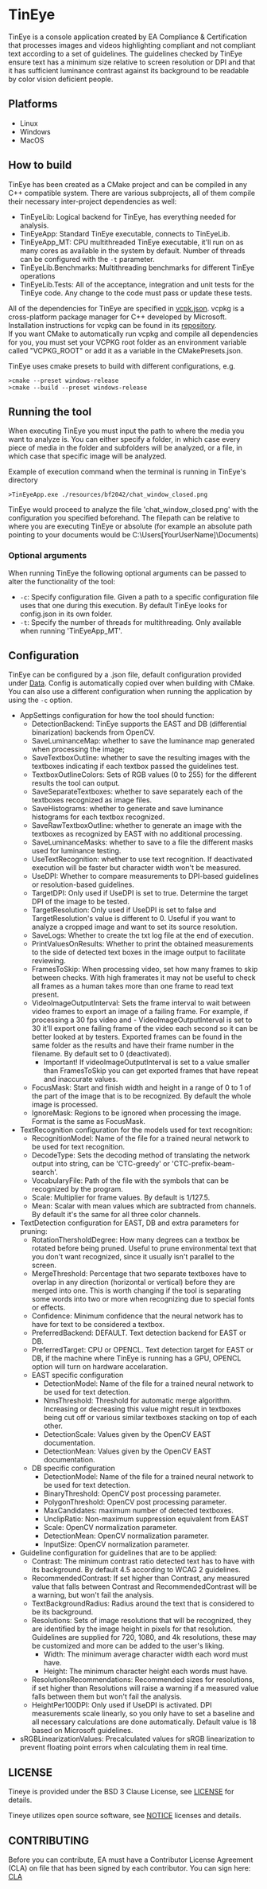 # TinEye

TinEye is a console application created by EA Compliance & Certification that processes images and videos highlighting compliant and not compliant text according to a set of guidelines. The guidelines checked by TinEye ensure text has a minimum size relative to screen resolution or DPI and that it has sufficient luminance contrast against its background to be readable by color vision deficient people.

## Platforms
 * Linux
 * Windows
 * MacOS

## How to build

TinEye has been created as a CMake project and can be compiled in any C++ compatible system. There are various subprojects, all of them compile their necessary inter-project dependencies as well:
- TinEyeLib: Logical backend for TinEye, has everything needed for analysis.
- TinEyeApp: Standard TinEye executable, connects to TinEyeLib.
- TinEyeApp_MT: CPU multithreaded TinEye executable, it'll run on as many cores as available in the system by default. Number of threads can be configured with the `-t` parameter.
- TinEyeLib.Benchmarks: Multithreading benchmarks for different TinEye operations
- TinEyeLib.Tests: All of the acceptance, integration and unit tests for the TinEye code. Any change to the code must pass or update these tests.

All of the dependencies for TinEye are specified in [vcpk.json](./Backend/CoreCpp/vcpkg.json). vcpkg is a cross-platform package manager for C++ developed by Microsoft. Installation instructions for vcpkg can be found in its [repository](https://github.com/Microsoft/vcpkg).  
If you want CMake to automatically run vcpkg and compile all dependencies for you, you must set your VCPKG root folder as an environment variable called "VCPKG_ROOT" or add it as a variable in the CMakePresets.json.

TinEye uses cmake presets to build with different configurations, e.g.

`>cmake --preset windows-release`   
`>cmake --build --preset windows-release`

## Running the tool

When executing TinEye you must input the path to where the media you want to analyze is. You can either specify a folder, in which case every piece of media in the folder and subfolders will be analyzed, or a file, in which case that specific image will be analyzed.

Example of execution command when the terminal is running in TinEye's directory

`>TinEyeApp.exe ./resources/bf2042/chat_window_closed.png`

TinEye would proceed to analyze the file 'chat_window_closed.png' with the configuration you specified beforehand. The filepath can be relative to where you are executing TinEye or absolute (for example an absolute path pointing to your documents would be C:\Users\[YourUserName]\Documents)

### Optional arguments

When running TinEye the following optional arguments can be passed to alter the functionality of the tool:

- `-c`: Specify configuration file. Given a path to a specific configuration file uses that one during this execution. By default TinEye looks for config.json in its own folder.
- `-t`: Specify the number of threads for multithreading. Only available when running 'TinEyeApp_MT'.

## Configuration

TinEye can be configured by a .json file, default configuration provided under [Data](./Backend/CoreCpp/TinEye/data/config.json). Config is automatically copied over when building with CMake. You can also use a different configuration when running the application by using the `-c` option.

- AppSettings configuration for how the tool should function:
	- DetectionBackend: TinEye supports the EAST and DB (differential binarization) backends from OpenCV.
	- SaveLuminanceMap: whether to save the luminance map generated when processing the image;
	- SaveTextboxOutline: whether to save the resulting images with the textboxes indicating if each textbox passed the guidelines test.
	- TextboxOutlineColors: Sets of RGB values (0 to 255) for the different results the tool can output.
	- SaveSeparateTextboxes: whether to save separately each of the textboxes recognized as image files.
	- SaveHistograms: whether to generate and save luminance histograms for each textbox recognized.
	- SaveRawTextboxOutline: whether to generate an image with the textboxes as recognized by EAST with no additional processing.
	- SaveLuminanceMasks: whether to save to a file the different masks used for luminance testing.
	- UseTextRecognition: whether to use text recognition. If deactivated execution will be faster but character width won't be measured.
	- UseDPI: Whether to compare measurements to DPI-based guidelines or resolution-based guidelines. 
	- TargetDPI: Only used if UseDPI is set to true. Determine the target DPI of the image to be tested.
	- TargetResolution: Only used if UseDPI is set to false and TargetResolution's value is different to 0. Useful if you want to analyze a cropped image and want to set its source resolution.
	- SaveLogs: Whether to create the txt log file at the end of execution.
	- PrintValuesOnResults: Whether to print the obtained measurements to the side of detected text boxes in the image output to facilitate reviewing.
	- FramesToSkip: When processing video, set how many frames to skip between checks. With high framerates it may not be useful to check all frames as a human takes more than one frame to read text present.
	- VideoImageOutputInterval: Sets the frame interval to wait between video frames to export an image of a failing frame. For example, if processing a 30 fps video and -     VideoImageOutputInterval is set to 30 it'll export one failing frame of the video each second so it can be better looked at by testers. Exported frames can be found in the same    folder as the results and have their frame number in the filename. By default set to 0 (deactivated).
		- Important! If videoImageOutputInterval is set to a value smaller than FramesToSkip you can get exported frames that have repeat and inaccurate values.
	- FocusMask: Start and finish width and height in a range of 0 to 1 of the part of the image that is to be recognized. By default the whole image is processed.
	- IgnoreMask: Regions to be ignored when processing the image. Format is the same as FocusMask.
- TextRecognition configuration for the models used for text recognition:
	- RecognitionModel: Name of the file for a trained neural network to be used for text recognition.
	- DecodeType: Sets the decoding method of translating the network output into string, can be 'CTC-greedy' or 'CTC-prefix-beam-search'.
	- VocabularyFile: Path of the file with the symbols that can be recognized by the program.
	- Scale:  Multiplier for frame values. By default is 1/127.5.
	- Mean: Scalar with mean values which are subtracted from channels. By default it's the same for all three color channels.
- TextDetection configuration for EAST, DB and extra parameters for pruning:
	- RotationThersholdDegree: How many degrees can a textbox be rotated before being pruned. Useful to prune environmental text that you don't want recognized, since it usually isn't parallel to the screen.
	- MergeThreshold: Percentage that two separate textboxes have to overlap in any direction (horizontal or vertical) before they are merged into one. This is worth changing if the tool is separating some words into two or more when recognizing due to special fonts or effects.
	- Confidence: Minimum confidence that the neural network has to have for text to be considered a textbox.
	- PreferredBackend: DEFAULT. Text detection backend for EAST or DB.
	- PreferredTarget: CPU or OPENCL. Text detection target for EAST or DB, if the machine where TinEye is running has a GPU, OPENCL option will turn on hardware accelaration.
	- EAST specific configuration
		- DetectionModel: Name of the file for a trained neural network to be used for text detection.
		- NmsThreshold: Threshold for automatic merge algorithm. Increasing or decreasing this value might result in textboxes being cut off or various similar textboxes stacking on top of each other.
		- DetectionScale: Values given by the OpenCV EAST documentation.
		- DetectionMean:  Values given by the OpenCV EAST documentation.
	- DB specific configuration
		- DetectionModel: Name of the file for a trained neural network to be used for text detection.
    	- BinaryThreshold: OpenCV post processing parameter. 
    	- PolygonThreshold: OpenCV post processing parameter. 
    	- MaxCandidates: maximum number of detected textboxes.
		- UnclipRatio: Non-maximum suppression equivalent from EAST 
		- Scale: OpenCV normalization parameter.
		- DetectionMean: OpenCV normalization parameter.
		- InputSize: OpenCV normalization parameter.
- Guideline configuration for guidelines that are to be applied:
	- Contrast: The minimum contrast ratio detected text has to have with its background. By default 4.5 according to WCAG 2 guidelines.
	- RecommendedContrast: If set higher than Contrast, any measured value that falls between Contrast and RecommendedContrast will be a warning, but won't fail the analysis.
	- TextBackgroundRadius: Radius around the text that is considered to be its background.
	- Resolutions: Sets of image resolutions that will be recognized, they are identified by the image height in pixels for that resolution. Guidelines are supplied for 720, 1080, and 4k resolutions, these may be customized and more can be added to the user's liking.
		- Width: The minimum average character width each word must have.
		- Height: The minimum character height each words must have.
	- ResolutionsRecommendations: Recommended sizes for resolutions, if set higher than Resolutions will raise a warning if a measured value falls between them but won't fail the 	analysis.
	- HeightPer100DPI: Only used if UseDPI is activated. DPI measurements scale linearly, so you only have to set a baseline and all necessary calculations are done automatically. Default value is 18 based on Microsoft guidelines.
- sRGBLinearizationValues: Precalculated values for sRGB linearization to prevent floating point errors when calculating them in real time.

## LICENSE

Tineye is provided under the BSD 3 Clause License, see [LICENSE](./LICENSE.txt) for details.

Tineye utilizes open source software, see [NOTICE](./NOTICE.txt) licenses and details.

## CONTRIBUTING

Before you can contribute, EA must have a Contributor License Agreement (CLA) on file that has been signed by each contributor. You can sign here: [CLA](https://electronicarts.na1.echosign.com/public/esignWidget?wid=CBFCIBAA3AAABLblqZhByHRvZqmltGtliuExmuV-WNzlaJGPhbSRg2ufuPsM3P0QmILZjLpkGslg24-UJtek*)